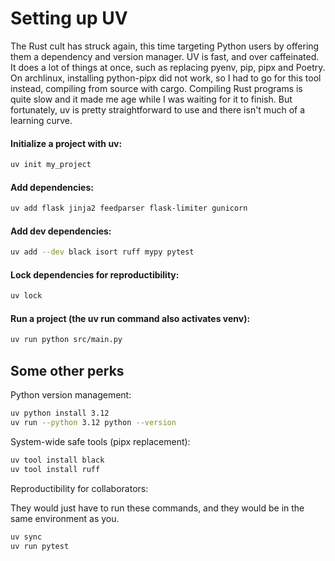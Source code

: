 # Setting up UV

The Rust cult has struck again, this time targeting Python users by offering them a dependency and version manager. UV is fast, and over caffeinated. It does a lot of things at once, such as replacing pyenv, pip, pipx and Poetry. On archlinux, installing python-pipx did not work, so I had to go for this tool instead, compiling from source with cargo. Compiling Rust programs is quite slow and it made me age while I was waiting for it to finish. But fortunately, uv is pretty straightforward to use and there isn't much of a learning curve.

#### Initialize a project with uv:

```bash
uv init my_project
```

#### Add dependencies:

```bash
uv add flask jinja2 feedparser flask-limiter gunicorn
```

#### Add dev dependencies:

```bash
uv add --dev black isort ruff mypy pytest
```

#### Lock dependencies for reproductibility:

```bash
uv lock
```

#### Run a project (the uv run command also activates venv):

```bash
uv run python src/main.py
```


## Some other perks

Python version management:

```bash
uv python install 3.12
uv run --python 3.12 python --version
```

System-wide safe tools (pipx replacement):

```bash
uv tool install black
uv tool install ruff
```

Reproductibility for collaborators:

They would just have to run these commands, and they would be in the same environment as you.

```bash
uv sync
uv run pytest
```
